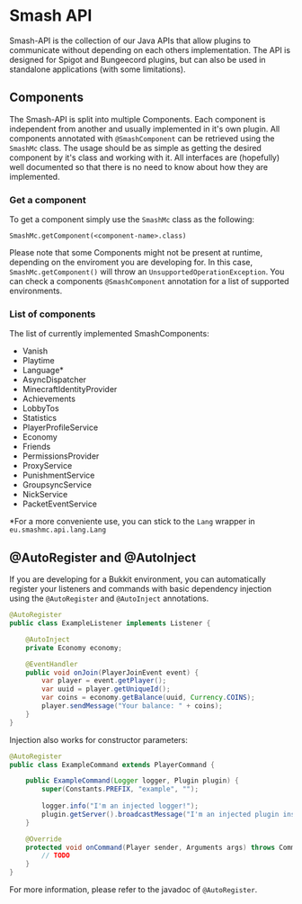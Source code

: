 # Smash API
Smash-API is the collection of our Java APIs that allow plugins to communicate without depending on each others implementation. The API is designed for Spigot and Bungeecord plugins, but can also be used in standalone applications (with some limitations).

## Components
The Smash-API is split into multiple Components. Each component is independent from another and usually implemented in it's own plugin.
All components annotated with `@SmashComponent` can be retrieved using the `SmashMc` class.
The usage should be as simple as getting the desired component by it's class and working with it.
All interfaces are (hopefully) well documented so that there is no need to know about how they are implemented.

### Get a component
To get a component simply use the `SmashMc` class as the following:
```
SmashMc.getComponent(<component-name>.class)
```
Please note that some Components might not be present at runtime, depending on the enviroment you are developing for. 
In this case, `SmashMc.getComponent()` will throw an `UnsupportedOperationException`. You can check a components `@SmashComponent` annotation for a list of supported environments.

### List of components
The list of currently implemented SmashComponents:
* Vanish
* Playtime
* Language*
* AsyncDispatcher
* MinecraftIdentityProvider
* Achievements
* LobbyTos
* Statistics
* PlayerProfileService
* Economy
* Friends
* PermissionsProvider
* ProxyService
* PunishmentService
* GroupsyncService
* NickService
* PacketEventService

*For a more conveniente use, you can stick to the `Lang` wrapper in `eu.smashmc.api.lang.Lang`


## @AutoRegister and @AutoInject
If you are developing for a Bukkit environment, you can automatically register your listeners and commands with basic dependency injection using the `@AutoRegister` and `@AutoInject` annotations.
```java
@AutoRegister
public class ExampleListener implements Listener {

	@AutoInject
	private Economy economy;

	@EventHandler
	public void onJoin(PlayerJoinEvent event) {
		var player = event.getPlayer();
		var uuid = player.getUniqueId();
		var coins = economy.getBalance(uuid, Currency.COINS);
		player.sendMessage("Your balance: " + coins);
	}
}
```

Injection also works for constructor parameters:
```java
@AutoRegister
public class ExampleCommand extends PlayerCommand {

	public ExampleCommand(Logger logger, Plugin plugin) {
		super(Constants.PREFIX, "example", "");
		
		logger.info("I'm an injected logger!");
		plugin.getServer().broadcastMessage("I'm an injected plugin instance!");
	}

	@Override
	protected void onCommand(Player sender, Arguments args) throws CommandFailException {
		// TODO
	}
}
```

For more information, please refer to the javadoc of `@AutoRegister`.
